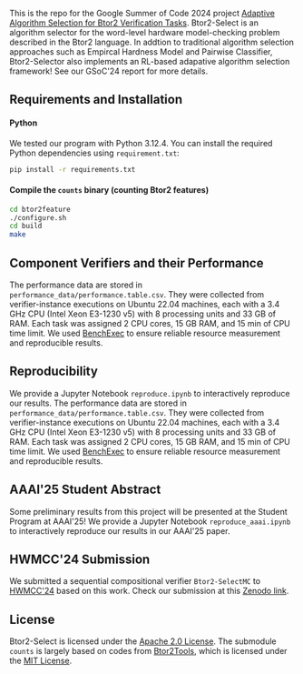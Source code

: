 This is the repo for the Google Summer of Code 2024 project [Adaptive Algorithm Selection for Btor2 Verification Tasks](https://summerofcode.withgoogle.com/programs/2024/projects/FGmF8gS3). Btor2-Select is an algorithm selector for the word-level hardware model-checking problem described in the Btor2 language. In addtion to traditional algorithm selection approaches such as Empircal Hardness Model and Pairwise Classifier, Btor2-Selector also implements an RL-based adapative algorithm selection framework! See our GSoC'24 report for more details. 

## Requirements and Installation

#### Python
We tested our program with Python 3.12.4. You can install the required Python dependencies using `requirement.txt`:
```bash
pip install -r requirements.txt
```

#### Compile the `counts` binary (counting Btor2 features)
```bash
cd btor2feature
./configure.sh
cd build
make
```

## Component Verifiers and their Performance

The performance data are stored in `performance_data/performance.table.csv`. They were collected from verifier-instance executions on Ubuntu 22.04 machines, each with a 3.4 GHz CPU (Intel Xeon E3-1230 v5) with 8 processing units and 33 GB of RAM. Each task was assigned 2 CPU cores, 15 GB RAM, and 15 min of CPU time limit. We used [BenchExec](https://github.com/sosy-lab/benchexec) to ensure reliable resource measurement and reproducible results.  

## Reproducibility
We provide a Jupyter Notebook `reproduce.ipynb` to interactively reproduce our results. The performance data are stored in `performance_data/performance.table.csv`. They were collected from verifier-instance executions on Ubuntu 22.04 machines, each with a 3.4 GHz CPU (Intel Xeon E3-1230 v5) with 8 processing units and 33 GB of RAM. Each task was assigned 2 CPU cores, 15 GB RAM, and 15 min of CPU time limit. We used [BenchExec](https://github.com/sosy-lab/benchexec) to ensure reliable resource measurement and reproducible results.  

## AAAI'25 Student Abstract
Some preliminary results from this project will be presented at the Student Program at AAAI'25! We provide a Jupyter Notebook `reproduce_aaai.ipynb` to interactively reproduce our results in our AAAI'25 paper. 

## HWMCC'24 Submission
We submitted a sequential compositional verifier `Btor2-SelectMC` to [HWMCC'24](https://hwmcc.github.io/2024/) based on this work. Check our submission at this [Zenodo link](https://zenodo.org/records/13627812).

## License
Btor2-Select is licensed under the [Apache 2.0 License](https://www.apache.org/licenses/LICENSE-2.0). The submodule `counts` is largely based on codes from [Btor2Tools](https://github.com/Boolector/btor2tools), which is licensed under the [MIT License](btor2kwcount/LICENSE.txt).